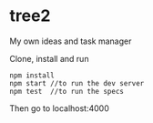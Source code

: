 # tree2
My own ideas and task manager

Clone, install and run
```
npm install
npm start //to run the dev server
npm test  //to run the specs
```

Then go to localhost:4000
